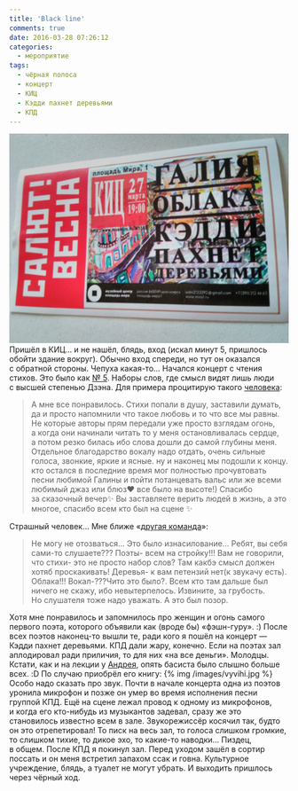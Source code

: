 ```yaml
---
title: 'Black line'
comments: true
date: 2016-03-28 07:26:12
categories:
  - мероприятие
tags:
  - чёрная полоса
  - концерт
  - КИЦ
  - Кэдди пахнет деревьями
  - КПД
---
```


![Билет в КИЦ](../../assets/images/uncategorized/salyut-vesna-kic-27-03-16.jpg)
Пришёл в&nbsp;КИЦ&hellip; и&nbsp;не&nbsp;нашёл, блядь, вход (искал минут 5, пришлось обойти здание вокруг). Обычно вход спереди, но&nbsp;тут он&nbsp;оказался с&nbsp;обратной стороны. Чепуха <nobr>какая-то</nobr>&hellip;
Начался концерт с&nbsp;чтения стихов. Это было как <a href="https://en.wikipedia.org/wiki/No._5,_1948">&#8470;&nbsp;5</a>. Наборы слов, где смысл видят лишь люди с&nbsp;высшей степенью Дзэна. Для примера процитирую такого <a href="https://vk.com/wall-115786413_39">человека</a>:

> А&nbsp;мне все понравилось. Стихи попали в&nbsp;душу, заставили думать, да&nbsp;и&nbsp;просто напомнили что такое любовь и&nbsp;то&nbsp;что все мы&nbsp;равны. Не&nbsp;которые авторы прям передали уже просто взглядам огонь, а&nbsp;когда они начинали читать то&nbsp;у&nbsp;меня остановливалась сердце, а&nbsp;потом резко билась ибо слова дошли до&nbsp;самой глубины меня. Отдельное благодарство вокалу надо отдать, очень сильные голоса, звонкие, яркие и&nbsp;ясные. ну&nbsp;и&nbsp;наконец мы&nbsp;подошли к&nbsp;концу. кто остался в&nbsp;последние время мог полностью прочувтовать песни любимой Галины и&nbsp;пойти потанцевать вальс или&nbsp;же всеми любимый джаз или блюз&#10084; все было на&nbsp;высоте!) Спасибо за&nbsp;сказочный вечер&#10024; Вы&nbsp;заставляете верить людей в&nbsp;жизнь, а&nbsp;это многое, спасибо всем кто был на&nbsp;сцене &#10024;

Страшный человек&hellip; Мне ближе &laquo;<a href="https://vk.com/wall-115786413_36">другая команда</a>&raquo;:

> Не&nbsp;могу не&nbsp;отозваться&hellip; Это было изнасилование&hellip; Ребят, вы&nbsp;себя <nobr>сами-то</nobr> слушаете???
> Поэты- всем на&nbsp;стройку!!! Вам не&nbsp;говорили, что стихи- это не&nbsp;просто набор слов? Там какбэ смысл должен хотяб проскакивать! Деревья- к&nbsp;вам петензий нет(к&nbsp;звукачу есть). Облака!!! Вокал-???Чито это было?.
> Всем кто там дальше был ничего не&nbsp;скажу, ибо невытерпелось.
> Извините, за&nbsp;грубость. Но&nbsp;слушателя тоже надо уважать. А&nbsp;это был позор.

Хотя мне понравилось и&nbsp;запомнилось про женщин и&nbsp;огонь самого первого поэта, которого объявили как (вроде&nbsp;бы) <nobr>&laquo;фэшн-гуру&raquo;</nobr>. :) После всех поэтов <nobr>наконец-то</nobr> вышли те, ради кого я&nbsp;пошёл на&nbsp;концерт&nbsp;&mdash; Кэдди пахнет деревьями.
КПД дали жару, конечно. Если на&nbsp;поэтах зал аплодировал ради приличия, то&nbsp;для них &laquo;на&nbsp;все деньги&raquo;. Молодцы. Кстати, как и&nbsp;на&nbsp;лекции у&nbsp;<a href="https://vk.com/a_shevelev">Андрея</a>, опять басиста было слышно больше всех. :D По&nbsp;случаю приобрёл его книгу:
{% img /images/vyvihi.jpg %}
Особо надо сказать про звук. Почти в&nbsp;начале концерта одна из&nbsp;поэтов уронила микрофон и&nbsp;позже он&nbsp;умер во&nbsp;время исполнения песни группой КПД. Ещё на&nbsp;сцене лежал провод к&nbsp;одному из&nbsp;микрофонов, и&nbsp;когда его <nobr>кто-нибудь</nobr> из&nbsp;музыкантов задевал, сразу&nbsp;же это становилось известно всем в&nbsp;зале. Звукорежиссёр косячил так, будто он&nbsp;это отрепетировал! То&nbsp;писк на&nbsp;весь зал, то&nbsp;голоса слишком громкие, то&nbsp;слишком тихие, то&nbsp;дикое эхо, то&nbsp;<nobr>какие-то</nobr> наводки&hellip; Пиздец, в&nbsp;общем.
После КПД я&nbsp;покинул зал. Перед уходом зашёл в&nbsp;сортир поссать и&nbsp;он&nbsp;меня встретил запахом ссак и&nbsp;говна. Культурное учреждение, блядь, а&nbsp;туалет не&nbsp;могут убрать.
И&nbsp;выходить пришлось через чёрный ход.
